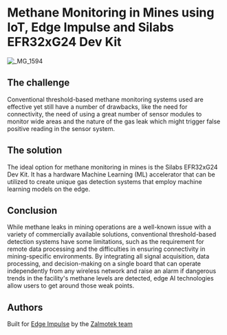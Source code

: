 # Methane Monitoring in Mines using IoT, Edge Impulse and Silabs EFR32xG24 Dev Kit

![_MG_1594](https://user-images.githubusercontent.com/58050803/203326467-0e1d6993-e694-40e7-975d-675ca2008bc7.jpg)

## The challenge

Conventional threshold-based methane monitoring systems used are effective yet still have a number of drawbacks, like the need for connectivity, the need of using a great number of sensor modules to monitor wide areas and the nature of the gas leak which might trigger false positive reading in the sensor system.

## The solution

The ideal option for methane monitoring in mines is the Silabs EFR32xG24 Dev Kit. It has a hardware Machine Learning (ML) accelerator that can be utilized to create unique gas detection systems that employ machine learning models on the edge.

## Conclusion

While methane leaks in mining operations are a well-known issue with a variety of commercially available solutions, conventional threshold-based detection systems have some limitations, such as the requirement for remote data processing and the difficulties in ensuring connectivity in mining-specific environments. By integrating all signal acquisition, data processing, and decision-making on a single board that can operate independently from any wireless network and raise an alarm if dangerous trends in the facility's methane levels are detected, edge AI technologies allow users to get around those weak points.

## Authors
   Built for [Edge Impulse](https://edgeimpulse.com/) by the [Zalmotek team](https://zalmotek.com/)
